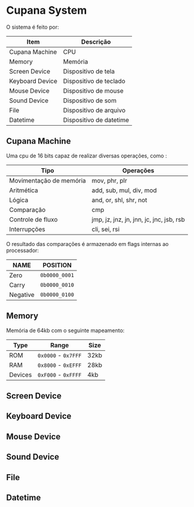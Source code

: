 # Cupana System

O sistema é feito por:

| Item            | Descrição               |
|-----------------|-------------------------|
| Cupana Machine  | CPU                     |
| Memory          | Memória                 |
| Screen Device   | Dispositivo de tela     |
| Keyboard Device | Dispositivo de teclado  |
| Mouse Device    | Dispositivo de mouse    |
| Sound Device    | Dispositivo de som      |
| File            | Dispositivo de arquivo  |
| Datetime        | Dispositivo de datetime |

## Cupana Machine

Uma cpu de 16 bits capaz de realizar diversas operações, como :

| Tipo                    | Operações                                |
|-------------------------|------------------------------------------|
| Movimentação de memória | mov, phr, plr                            |
| Aritmética              | add, sub, mul, div, mod                  |
| Lógica                  | and, or, shl, shr, not                   |
| Comparação              | cmp                                      |
| Controle de fluxo       | jmp, jz, jnz, jn, jnn, jc, jnc, jsb, rsb |
| Interrupções            | cli, sei, rsi                            |

O resultado das comparações é armazenado em flags internas ao processador:

| NAME     | POSITION      |
|----------|---------------|
| Zero     | `0b0000_0001` |
| Carry    | `0b0000_0010` |
| Negative | `0b0000_0100` |

## Memory

Memória de 64kb com o seguinte mapeamento:

| Type    | Range               | Size |
|---------|---------------------|------|
| ROM     | `0x0000` - `0x7FFF` | 32kb |
| RAM     | `0x8000` - `0xEFFF` | 28kb |
| Devices | `0xF000` - `0xFFFF` | 4kb  |

## Screen Device

## Keyboard Device

## Mouse Device

## Sound Device

## File

## Datetime
